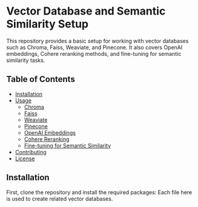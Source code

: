 # Vector Database and Semantic Similarity Setup

This repository provides a basic setup for working with vector databases such as Chroma, Faiss, Weaviate, and Pinecone. It also covers OpenAI embeddings, Cohere reranking methods, and fine-tuning for semantic similarity tasks.

## Table of Contents
- [Installation](#installation)
- [Usage](#usage)
  - [Chroma](#chroma)
  - [Faiss](#faiss)
  - [Weaviate](#weaviate)
  - [Pinecone](#pinecone)
  - [OpenAI Embeddings](#openai-embeddings)
  - [Cohere Reranking](#cohere-reranking)
  - [Fine-tuning for Semantic Similarity](#fine-tuning-for-semantic-similarity)
- [Contributing](#contributing)
- [License](#license)

## Installation

First, clone the repository and install the required packages:
Each file here is used to create related vector databases.

